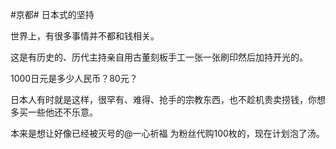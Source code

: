 #京都# 日本式的坚持

世界上，有很多事情并不都和钱相关。

这是有历史的、历代主持亲自用古董刻板手工一张一张刷印然后加持开光的。

1000日元是多少人民币？80元？

日本人有时就是这样，很罕有、难得、抢手的宗教东西，也不趁机贵卖捞钱，你想多买一些他还不乐意。

本来是想让好像已经被灭号的@一心祈福 为粉丝代购100枚的，现在计划泡了汤。
